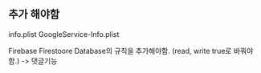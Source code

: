 
## 추가 해야함
info.plist
GoogleService-Info.plist

Firebase Firestoore Database의 규칙을 추가해야함. (read, write true로 바꿔야함.) -> 댓글기능

